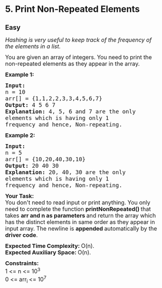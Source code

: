 # 5. Print Non-Repeated Elements
## Easy 
<div class="problem-statement">
                <p></p><p><em><span style="font-size:18px">Hashing is very useful to keep track of the frequency of the elements in a list.</span></em></p>

<p><span style="font-size:18px">You are given an array of integers. You need to print the non-repeated elements as they appear in the array.</span></p>

<p><span style="font-size:18px"><strong>Example 1:</strong></span></p>

<pre><span style="font-size:18px"><strong>Input:
</strong>n = 10
arr[] = {1,1,2,2,3,3,4,5,6,7}
<strong>Output: </strong>4 5 6 7<strong>
Explanation: </strong>4, 5, 6 and 7 are the only 
elements which is having only 1 
frequency and hence, Non-repeating.</span></pre>

<p><span style="font-size:18px"><strong>Example 2:</strong></span></p>

<pre><span style="font-size:18px"><strong>Input:
</strong>n = 5
arr[] = {10,20,40,30,10}
<strong>Output: </strong>20 40 30<strong>
Explanation: </strong>20, 40, 30&nbsp;are the only 
elements which is having only 1 
frequency and hence, Non-repeating.</span>
</pre>

<p><span style="font-size:18px"><strong>Your Task:</strong><br>
You don't need to read input or print anything. You only need to complete the function <strong>printNonRepeated()&nbsp;</strong>that takes <strong>arr and n as parameters </strong>and return the array which has&nbsp;the distinct elements in same order as they appear in input array. The newline is <strong>appended </strong>automatically by the <strong>driver code</strong>.</span></p>

<p><span style="font-size:18px"><strong>Expected Time Complexity:&nbsp;</strong>O(n).<br>
<strong>Expected Auxiliary Space:&nbsp;</strong>O(n).</span></p>

<p><span style="font-size:18px"><strong>Constraints:</strong><br>
1 &lt;= n &lt;= 10<sup>3</sup><br>
0 &lt;= arr<sub>i </sub>&lt;= 10<sup>7</sup></span></p>

<p>&nbsp;</p>
 <p></p>
            </div>